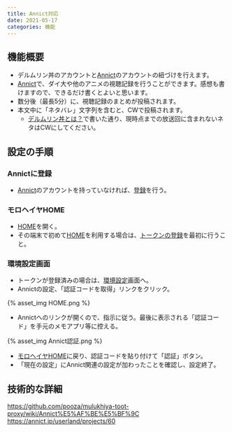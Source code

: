 ```yaml
---
title: Annict対応
date: 2021-05-17
categories: 機能
---
```


## 機能概要

- デルムリン丼のアカウントと[Annict](https://annict.jp)のアカウントの紐づけを行えます。
- [Annict](https://annict.jp)で、ダイ大や他のアニメの視聴記録を行うことができます。感想も書けますので、できるだけ書くとよいと思います。
- 数分後（最長5分）に、視聴記録のまとめが投稿されます。
- 本文中に「ネタバレ」文字列を含むと、CWで投稿されます。
  - [デルムリン丼とは？](/articles/about)で書いた通り、現時点までの放送回に含まれないネタはCWにしてください。

## 設定の手順

### Annictに登録

- [Annict](https://annict.jp)のアカウントを持っていなければ、[登録](https://annict.jp/sign_up)を行う。

### モロヘイヤHOME

- [HOME](https://mstdn.delmulin.com/mulukhiya)を開く。
- その端末で初めて[HOME](https://mstdn.delmulin.com/mulukhiya)を利用する場合は、[トークンの登録](https://mstdn.delmulin.com/mulukhiya/app/token)を最初に行うこと。

### 環境設定画面

- トークンが登録済みの場合は、[環境設定](https://mstdn.delmulin.com/mulukhiya/app/config)画面へ。
- Annictの設定、「認証コードを取得」リンクをクリック。

{% asset_img HOME.png %}

- Annictへのリンクが開くので、指示に従う。最後に表示される「認証コード」を手元のメモアプリ等に控える。

{% asset_img Annict認証.png %}

- [モロヘイヤHOME](https://mstdn.delmulin.com/mulukhiya/app/config)に戻り、認証コードを貼り付けて「認証」ボタン。
- 「現在の設定」にAnnict関連の設定が加わったことを確認し、設定終了。

## 技術的な詳細

https://github.com/pooza/mulukhiya-toot-proxy/wiki/Annict%E5%AF%BE%E5%BF%9C
https://annict.jp/userland/projects/60
